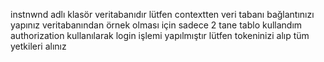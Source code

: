 instnwnd adlı klasör veritabanıdır
lütfen contextten veri tabanı bağlantınızı yapınız
veritabanından örnek olması için sadece 2 tane tablo kullandım
authorization kullanılarak login işlemi yapılmıştır lütfen tokeninizi alıp tüm yetkileri alınız
